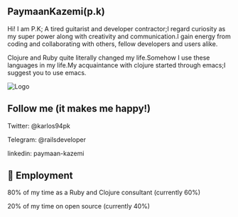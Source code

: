 ## PaymaanKazemi(p.k)
Hi! I am P.K; A tired guitarist and developer contractor;I regard curiosity as my super power along with creativity and communication.I gain energy from coding and collaborating with others, fellow developers and users alike.



Clojure and Ruby quite literally changed my life.Somehow I use these languages ​​in my life.My acquaintance with clojure started through emacs;I suggest you to use emacs.

![Logo](http://www.emacswiki.org/pics/official%20gnu.svg)


## Follow me (it makes me happy!)

Twitter: @karlos94pk

Telegram: @railsdeveloper

linkedin: paymaan-kazemi


## 🚀 Employment
80% of my time as a Ruby and Clojure consultant (currently 60%)

20% of my time on open source (currently 40%)



